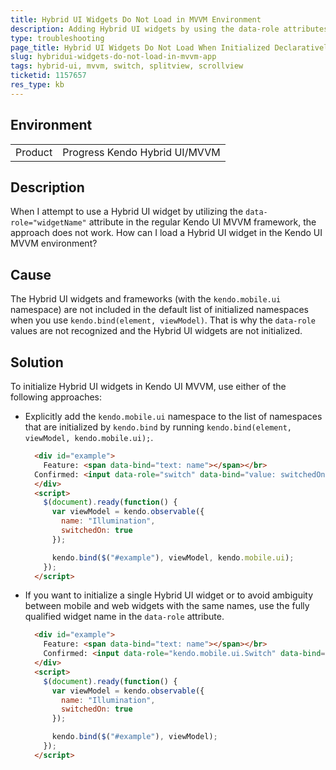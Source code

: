 ```yaml
---
title: Hybrid UI Widgets Do Not Load in MVVM Environment
description: Adding Hybrid UI widgets by using the data-role attributes in MVVM is not working.
type: troubleshooting
page_title: Hybrid UI Widgets Do Not Load When Initialized Declaratively in MVVM | Kendo Hybrid UI
slug: hybridui-widgets-do-not-load-in-mvvm-app
tags: hybrid-ui, mvvm, switch, splitview, scrollview
ticketid: 1157657
res_type: kb
---
```


## Environment

<table>
 <tr>
  <td>Product</td>
  <td>Progress Kendo Hybrid UI/MVVM</td>
 </tr>
</table>

## Description

When I attempt to use a Hybrid UI widget by utilizing the `data-role="widgetName"` attribute in the regular Kendo UI MVVM framework, the approach does not work. How can I load a Hybrid UI widget in the Kendo UI MVVM environment?

## Cause

The Hybrid UI widgets and frameworks (with the `kendo.mobile.ui` namespace) are not included in the default list of initialized namespaces when you use `kendo.bind(element, viewModel)`. That is why the `data-role` values are not recognized and the Hybrid UI widgets are not initialized.

## Solution

To initialize Hybrid UI widgets in Kendo UI MVVM, use either of the following approaches:

* Explicitly add the `kendo.mobile.ui` namespace to the list of namespaces that are initialized by `kendo.bind` by running `kendo.bind(element, viewModel, kendo.mobile.ui);`.


    ```html
      <div id="example">
        Feature: <span data-bind="text: name"></span></br>
      Confirmed: <input data-role="switch" data-bind="value: switchedOn"/>
      </div>
      <script>
        $(document).ready(function() {
          var viewModel = kendo.observable({
            name: "Illumination",
            switchedOn: true
          });

          kendo.bind($("#example"), viewModel, kendo.mobile.ui);
        });
      </script>
    ```

* If you want to initialize a single Hybrid UI widget or to avoid ambiguity between mobile and web widgets with the same names, use the fully qualified widget name in the `data-role` attribute.

    ```html
      <div id="example">
        Feature: <span data-bind="text: name"></span></br>
        Confirmed: <input data-role="kendo.mobile.ui.Switch" data-bind="value: switchedOn"/>
      </div>
      <script>
        $(document).ready(function() {
          var viewModel = kendo.observable({
            name: "Illumination",
            switchedOn: true
          });

          kendo.bind($("#example"), viewModel);
        });
      </script>
    ```
